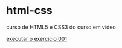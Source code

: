 # html-css
 curso de HTML5 e CSS3 do curso em video

<a href="https://iagopacheco07.github.io/html-css/exercicios/ex001/index.html">executar o exercicio 001</a>